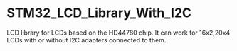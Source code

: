 # STM32_LCD_Library_With_I2C   

LCD library for LCDs based on the HD44780 chip. It can work for 16x2,20x4  
LCDs with or without I2C adapters connected to them.  

